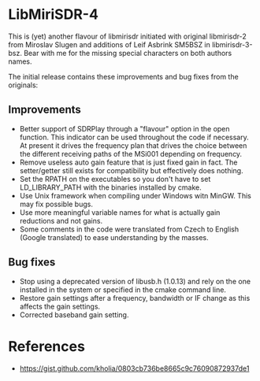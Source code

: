 LibMiriSDR-4
============

This is (yet) another flavour of libmirisdr initiated with original libmirisdr-2 from Miroslav Slugen and additions of Leif Asbrink SM5BSZ in libmirisdr-3-bsz. Bear with me for the missing special characters on both authors names.

The initial release contains these improvements and bug fixes from the originals:

<h2>Improvements</h2>

  - Better support of SDRPlay through a "flavour" option in the open function. This indicator can be used throughout the code if necessary. At present it drives the frequency plan that drives the choice between the different receiving paths of the MSi001 depending on frequency.
  - Remove useless auto gain feature that is just fixed gain in fact. The setter/getter still exists for compatibility but effectively does nothing.
  - Set the RPATH on the executables so you don't have to set LD_LIBRARY_PATH with the binaries installed by cmake.
  - Use Unix framework when compiling under Windows witn MinGW. This may fix possible bugs.
  - Use more meaningful variable names for what is actually gain reductions and not gains.
  - Some comments in the code were translated from Czech to English (Google translated) to ease understanding by the masses.
  
<h2>Bug fixes</h2>

  - Stop using a deprecated version of libusb.h (1.0.13) and rely on the one installed in the system or specified in the cmake command line.
  - Restore gain settings after a frequency, bandwidth or IF change as this affects the gain settings.
  - Corrected baseband gain setting.

References
==========

- https://gist.github.com/kholia/0803cb736be8665c9c76090872937de1
